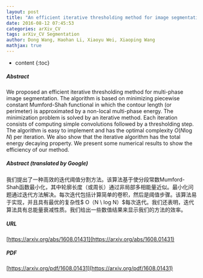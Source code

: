 ```yaml
---
layout: post
title: "An efficient iterative thresholding method for image segmentation"
date: 2016-08-12 07:45:53
categories: arXiv_CV
tags: arXiv_CV Segmentation
author: Dong Wang, Haohan Li, Xiaoyu Wei, Xiaoping Wang
mathjax: true
---
```


* content
{:toc}

##### Abstract
We proposed an efficient iterative thresholding method for multi-phase image segmentation. The algorithm is based on minimizing piecewise constant Mumford-Shah functional in which the contour length (or perimeter) is approximated by a non-local multi-phase energy. The minimization problem is solved by an iterative method. Each iteration consists of computing simple convolutions followed by a thresholding step. The algorithm is easy to implement and has the optimal complexity $O(N \log N)$ per iteration. We also show that the iterative algorithm has the total energy decaying property. We present some numerical results to show the efficiency of our method.

##### Abstract (translated by Google)
我们提出了一种高效的迭代阈值分割方法。该算法基于使分段常数Mumford-Shah函数最小化，其中轮廓长度（或周长）通过非局部多相能量近似。最小化问题通过迭代方法解决。每次迭代包括计算简单的卷积，然后是阈值步骤。该算法易于实现，并且具有最优的复杂性$ O（N \ log N）$每次迭代。我们还表明，迭代算法具有总能量衰减性质。我们给出一些数值结果来显示我们的方法的效率。

##### URL
[https://arxiv.org/abs/1608.01431](https://arxiv.org/abs/1608.01431)

##### PDF
[https://arxiv.org/pdf/1608.01431](https://arxiv.org/pdf/1608.01431)

